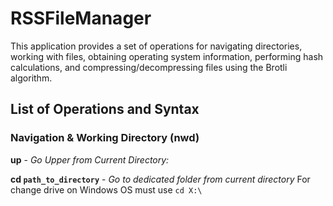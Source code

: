 # RSSFileManager

This application provides a set of operations for navigating directories, working with files, obtaining operating system information, performing hash calculations, and compressing/decompressing files using the Brotli algorithm.

## List of Operations and Syntax

### Navigation & Working Directory (nwd)

**up** - *Go Upper from Current Directory:*

**cd `path_to_directory`** - *Go to dedicated folder from current directory*
    For change drive on Windows OS must use `cd X:\`
